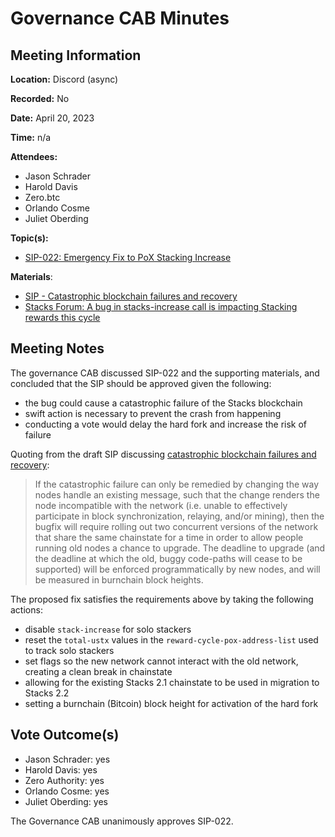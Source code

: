 # Governance CAB Minutes

## Meeting Information

**Location:** Discord (async)

**Recorded:** No

**Date:** April 20, 2023

**Time:** n/a

**Attendees:**

- Jason Schrader
- Harold Davis
- Zero.btc
- Orlando Cosme
- Juliet Oberding

**Topic(s):**

- [SIP-022: Emergency Fix to PoX Stacking Increase](https://github.com/stacksgov/sips/pull/127)

**Materials**:

- [SIP - Catastrophic blockchain failures and recovery](https://github.com/stacksgov/sips/pull/10)
- [Stacks Forum: A bug in stacks-increase call is impacting Stacking rewards this cycle](https://forum.stacks.org/t/a-bug-in-stacks-increase-call-is-impacting-stacking-rewards-this-cycle/14867)

## Meeting Notes

The governance CAB discussed SIP-022 and the supporting materials, and concluded that the SIP should be approved given the following:

- the bug could cause a catastrophic failure of the Stacks blockchain
- swift action is necessary to prevent the crash from happening
- conducting a vote would delay the hard fork and increase the risk of failure

Quoting from the draft SIP discussing [catastrophic blockchain failures and recovery](https://github.com/stacksgov/sips/blob/feat/sip011-catastrophic-failure-recovery/sips/sip-011/sip-011-catastrophic-failure-recovery.md#changing-existing-network-messages):

> If the catastrophic failure can only be remedied by changing the way nodes handle an existing message, such that the change renders the node incompatible with the network (i.e. unable to effectively participate in block synchronization, relaying, and/or mining), then the bugfix will require rolling out two concurrent versions of the network that share the same chainstate for a time in order to allow people running old nodes a chance to upgrade. The deadline to upgrade (and the deadline at which the old, buggy code-paths will cease to be supported) will be enforced programmatically by new nodes, and will be measured in burnchain block heights.

The proposed fix satisfies the requirements above by taking the following actions:

- disable `stack-increase` for solo stackers
- reset the `total-ustx` values in the `reward-cycle-pox-address-list` used to track solo stackers
- set flags so the new network cannot interact with the old network, creating a clean break in chainstate
- allowing for the existing Stacks 2.1 chainstate to be used in migration to Stacks 2.2
- setting a burnchain (Bitcoin) block height for activation of the hard fork

## Vote Outcome(s)

- Jason Schrader: yes
- Harold Davis: yes
- Zero Authority: yes
- Orlando Cosme: yes
- Juliet Oberding: yes

The Governance CAB unanimously approves SIP-022.
